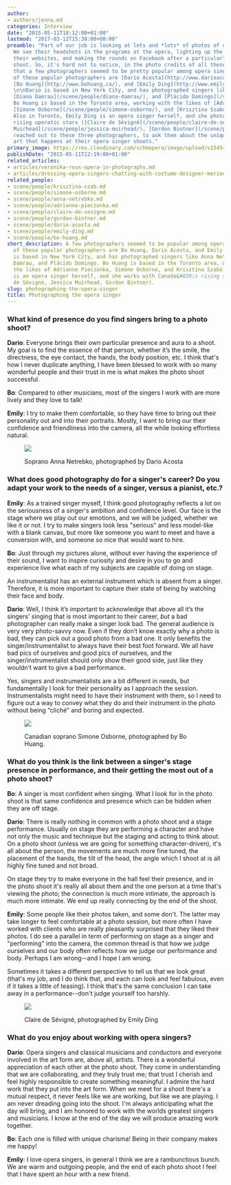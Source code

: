```yaml
---
author:
- authors/jenna.md
categories: Interview
date: "2015-05-11T18:12:00+01:00"
lastmod: "2017-03-12T15:38:00+00:00"
preamble: "Part of our job is looking at lots and *lots* of photos of opera singers.
  We see their headshots in the programs at the opera, lighting up the home page of
  their websites, and making the rounds on Facebook after a particularly good photo
  shoot. So, it's hard not to notice, in the photo credits of all these headshots,
  that a few photographers seemed to be pretty popular among opera singers. Three
  of these popular photographers are [Dario Acosta](http://www.darioacosta.com/),
  [Bo Huang](http://www.bohuang.ca/), and [Emily Ding](http://www.emilydingphotography.com/).
  \n\nDario is based in New York City, and has photographed singers like [Anna Netrebko](/scene/people/anna-netrebko/),
  [Diana Damrau](/scene/people/diana-damrau/), and [Plácido Domingo](/scene/people/placido-domingo/).
  Bo Huang is based in the Toronto area, working with the likes of [Adrianne Pieczonka](/scene/people/adrianne-pieczonka/),
  [Simone Osborne](/scene/people/simone-osborne/), and [Krisztina Szabó](/scene/people/krisztina-szabo/).
  Also in Toronto, Emily Ding is an opera singer herself, and she photographs Canada's
  rising operatic stars ([Claire de Sévigné](/scene/people/claire-de-sevigne/), [Jessica
  Muirhead](/scene/people/jessica-muirhead/), [Gordon Bintner](/scene/people/gordon-bintner/)).\n\nWe
  reached out to these three photographers, to ask them about the unique melding of
  art that happens at their opera singer shoots."
primary_image: https://res.cloudinary.com/schmopera/image/upload/v1545409169/media/webhook-uploads/1489332167042/2017-03-12---Photography.jpg.jpg
publishDate: "2015-05-11T22:19:00+01:00"
related_articles:
- articles/veronika-roux-opera-in-photographs.md
- articles/dressing-opera-singers-chatting-with-costume-designer-meriem-bahri.md
related_people:
- scene/people/krisztina-szab.md
- scene/people/simone-osborne.md
- scene/people/anna-netrebko.md
- scene/people/adrianne-pieczonka.md
- scene/people/claire-de-sevigne.md
- scene/people/gordon-bintner.md
- scene/people/dario-acosta.md
- scene/people/emily-ding.md
- scene/people/bo-huang.md
short_description: A few photographers seemed to be popular among opera singers. Three
  of these popular photographers are Bo Huang, Dario Acosta, and Emily Ding. Dario
  is based in New York City, and has photographed singers like Anna Netrebko, Diana
  Damrau, and Plácido Domingo. Bo Huang is based in the Toronto area, working with
  the likes of Adrianne Pieczonka, Simone Osborne, and Krisztina Szabó. Emily Ding
  is an opera singer herself, and she works with Canada&#039;s rising stars (Claire
  de Sévigné, Jessica Muirhead, Gordon Bintner).
slug: photographing-the-opera-singer
title: Photographing the opera singer
---
```


### What kind of presence do you find singers bring to a photo shoot? 

**Dario**: Everyone brings their own particular presence and aura to a shoot. My goal is to find the essence of that person, whether it’s the smile, the directness, the eye contact, the hands, the body position, etc. I think that's how I never duplicate anything, I have been blessed to work with so many wonderful people and their trust in me is what makes the photo shoot successful.

**Bo**: Compared to other musicians, most of the singers I work with are more lively and they love to talk!

**Emily**: I try to make them comfortable, so they have time to bring out their personality out and into their portraits. Mostly, I want to bring our their confidence and friendliness into the camera, all the while looking effortless natural. 

<figure data-type="image">

![](https://res.cloudinary.com/schmopera/image/upload/v1545409169/media/webhook-uploads/1431379164757/Anna-Netrebko-by-Dario-Acosta-3.jpg.jpg)
<figcaption>Soprano Anna Netrebko, photographed by Dario Acosta</figcaption>
</figure>

### What does good photography do for a singer's career? Do you adapt your work to the needs of a singer, versus a pianist, etc.? 

**Emily**: As a trained singer myself, I think good photography reflects a lot on the seriousness of a singer's ambition and confidence level. Our face is the stage where we play out our emotions, and we will be judged, whether we like it or not. I try to make singers look less "serious" and less model-like with a blank canvas, but more like someone you want to meet and have a conversion with, and someone so nice that would want to hire.
 
**Bo**: Just through my pictures alone, without ever having the experience of their sound, I want to inspire curiosity and desire in you to go and experience live what each of my subjects are capable of doing on stage.
 
An instrumentalist has an external instrument which is absent from a singer. Therefore, it is more important to capture their state of being by watching their face and body.

**Dario**: Well, I think it’s important to acknowledge that above all it’s the singers' singing that is most important to their career, *but* a bad photographer can really make a singer look bad. The general audience is very very photo-savvy now. Even if they don’t know exactly why a photo is bad, they can pick out a good photo from a bad one. It only benefits the singer/instrumentalist to always have their best foot forward. We all have bad pics of ourselves and good pics of ourselves, and the singer/instrumentalist should only show their good side, just like they wouldn’t want to give a bad performance. 

Yes, singers and instrumentalists are a bit different in needs, but fundamentally I look for their personality as I approach the session. Instrumentalists might need to have their instrument with them, so I need to figure out a way to convey what they do and their instrument in the photo without being “cliché” and boring and expected. 

<figure data-type="image">

![](https://res.cloudinary.com/schmopera/image/upload/v1545409169/media/webhook-uploads/1431367668161/osborne4.jpg.jpg)
<figcaption> Canadian soprano Simone Osborne, photographed by Bo Huang.</figcaption>
</figure>

### What do you think is the link between a singer's stage presence in performance, and their getting the most out of a photo shoot?

**Bo**: A singer is most confident when singing. What I look for in the photo shoot is that same confidence and presence which can be hidden when they are off stage.

**Dario**: There is really nothing in common with a photo shoot and a stage performance. Usually on stage they are performing a character and have not only the music and technique but the staging and acting to think about. On a photo shoot (unless we are going for something character-driven), it's all about the person, the movements are much more fine tuned, the placement of the hands, the tilt of the head, the angle which I shoot at is all highly fine tuned and not broad. 

On stage they try to make everyone in the hall feel their presence, and in the photo shoot it's really all about them and the one person at a time that's viewing the photo; the connection is much more intimate, the approach is much more intimate. We end up really connecting by the end of the shoot. 

**Emily**: Some people like their photos taken, and some don't. The latter may take longer to feel comfortable at a photo session, but more often I have worked with clients who are really pleasantly surprised that they liked their photos. I do see a parallel in term of performing on stage as a singer and "performing" into the camera, the common thread is that how we judge ourselves and our body often reflects how we judge our performance and body. Perhaps I am wrong--and I hope I am wrong. 

Sometimes it takes a different perspective to tell us that we look great (that's my job, and I do think that, and each can look and feel fabulous, even if it takes a little of teasing). I think that's the same conclusion I can take away in a performance--don't judge yourself too harshly. 

<figure data-type="image">

![](https://res.cloudinary.com/schmopera/image/upload/v1545409169/media/webhook-uploads/1431368606439/ClaireEmilyDing.jpg.jpg)
<figcaption>Claire de Sévigné, photographed by Emily Ding</figcaption>
</figure>

### What do you enjoy about working with opera singers? 

**Dario**: Opera singers and classical musicians and conductors and everyone involved in the art form are, above all, artists. There is a wonderful appreciation of each other at the photo shoot. They come in understanding that we are collaborating, and they truly trust me; that trust I cherish and feel highly responsible to create something meaningful. I admire the hard work that they put into the art form. When we meet for a shoot there's a mutual respect, it never feels like we are working, but like we are playing. I am never dreading going into the shoot. I'm always anticipating what the day will bring, and I am honored to work with the worlds greatest singers and musicians. I know at the end of the day we will produce amazing work together. 

**Bo**: Each one is filled with unique charisma! Being in their company makes me happy!

**Emily**: I love opera singers, in general I think we are a rambunctious bunch. We are warm and outgoing people, and the end of each photo shoot I feel that I have spent an hour with a new friend. 

